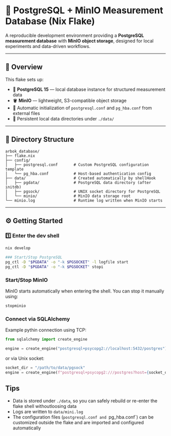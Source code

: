 # 🧪 PostgreSQL + MinIO Measurement Database (Nix Flake)

A reproducible development environment providing a **PostgreSQL measurement database** with **MinIO object storage**, designed for local experiments and data-driven workflows.

---

## 🚀 Overview

This flake sets up:

- 🐘 **PostgreSQL 15** — local database instance for structured measurement data  
- 🪣 **MinIO** — lightweight, S3-compatible object storage  
- 🧩 Automatic initialization of `postgresql.conf` and `pg_hba.conf` from external files  
- 💾 Persistent local data directories under `./data/`

---

## 🧱 Directory Structure
```
arbok_database/
├── flake.nix
├── config/
│   ├── postgresql.conf       # Custom PostgreSQL configuration template
│   └── pg_hba.conf           # Host-based authentication config
├── data/                     # Created automatically by shellHook
│   ├── pgdata/               # PostgreSQL data directory (after initdb)
│   ├── pgsock/               # UNIX socket directory for PostgreSQL
│   └── minio/                # MinIO data storage root
└── minio.log                 # Runtime log written when MinIO starts
```


---

## ⚙️ Getting Started

### 1️⃣ Enter the dev shell

```bash
nix develop

### Start/Stop PostgreSQL
pg_ctl -D "$PGDATA" -o "-k $PGSOCKET" -l logfile start
pg_ctl -D "$PGDATA" -o "-k $PGSOCKET" stopi
```

### Start/Stop MinIO
MinIO starts automatically when entering the shell.
You can stop it manually using:
```bash
stopminio
```

### Connect via SQLAlchemy

Example pythin connection using TCP:

```python
from sqlalchemy import create_engine

engine = create_engine("postgresql+psycopg2://localhost:5432/postgres")
```

or via Unix socket:
```python
socket_dir = "/path/to/data/pgsock"
engine = create_engine(f"postgresql+psycopg2:///postgres?host={socket_dir}")
```

## Tips
- Data is stored under `./data`, so you can safely rebuild or re-enter the flake shell withoutloosing data
- Logs are written to `data/mini.log`
- The configuration files (`postgresql.conf and `pg_hba.conf`) can be customized outside the flake and are imported and configured automatically
